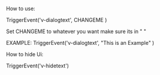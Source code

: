 How to use:

TriggerEvent('v-dialogtext', CHANGEME )

Set CHANGEME to whatever you want make sure its in " " 

EXAMPLE: TriggerEvent('v-dialogtext', "This is an Example" )

How to hide Ui:

TriggerEvent('v-hidetext')

